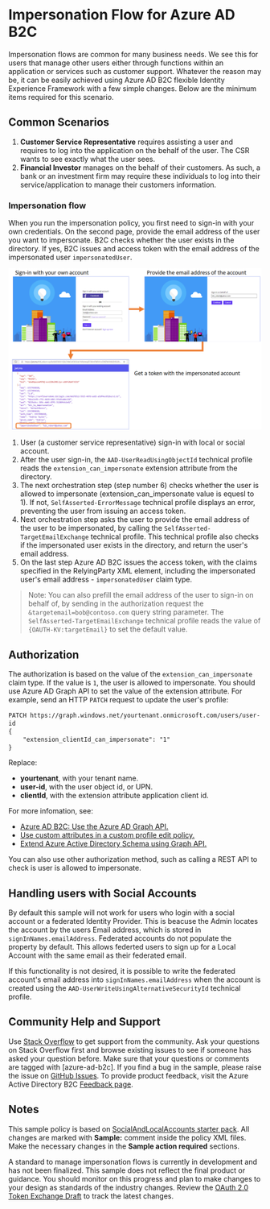 # Impersonation Flow for Azure AD B2C
Impersonation flows are common for many business needs. We see this for users that manage other users either through functions within an application or services such as customer support. Whatever the reason may be, it can be easily achieved using Azure AD B2C flexible Identity Experience Framework with a few simple changes. Below are the minimum items required for this scenario. 

## Common Scenarios
1. **Customer Service Representative** requires assisting a user and requires to log into the application on the behalf of the user. The CSR wants to see exactly what the user sees.
2. **Financial Investor** manages on the behalf of their customers. As such, a bank or an investment firm may require these individuals to log into their service/application to manage their customers information.

### Impersonation flow
When you run the impersonation policy, you first need to sign-in with your own credentials. On the second page, provide the email address of the user you want to impersonate. B2C checks whether the user exists in the directory. If yes, B2C issues and access token with the email address of the impersonated user `impersonatedUser`.

![A diagram flow of an admin credential sign-in then, credentials of targetted user being impersonated.](media/flow.png)

1. User (a customer service representative) sign-in with local or social account.
1. After the user sign-in, the `AAD-UserReadUsingObjectId` technical profile reads the `extension_can_impersonate` extension attribute from the directory.
1. The next orchestration step (step number 6) checks whether the user is allowed to impersonate (extension_can_impersonate value is equesl to 1). If not, `SelfAsserted-ErrorMessage` technical profile displays an error, preventing the user from issuing an access token.
1. Next orchestration step asks the user to provide the email address of the user to be impersonated, by calling the `SelfAsserted-TargetEmailExchange` technical profile. This technical profile also checks if the impersonated user exists in the directory, and return the user's email address.
1. On the last step Azure AD B2C issues the access token, with the claims specified in the RelyingParty XML element, including the impersonated user's email address - `impersonatedUser` claim type.


>Note: You can also prefill the email address of the user to sign-in on behalf of, by sending in the authorization request the `&targetemail=bob@contoso.com` query string parameter. The `SelfAsserted-TargetEmailExchange` technical profile reads the value of `{OAUTH-KV:targetEmail}` to set the default value.

## Authorization
The authorization is based on the value of the `extension_can_impersonate` claim type. If the value is `1`, the user is allowed to impersonate. You should use Azure AD Graph API to set the value of the extension attribute. For example, send an HTTP `PATCH` request to update the user's profile:

```HTTP
PATCH https://graph.windows.net/yourtenant.onmicrosoft.com/users/user-id
{
    "extension_clientId_can_impersonate": "1"
}
```

Replace:
- **yourtenant**, with your tenant name.
- **user-id**, with the user object id, or UPN.
- **clientId**, with the extension attribute application client id.

For more infomation, see:
- [Azure AD B2C: Use the Azure AD Graph API.](https://docs.microsoft.com/en-us/azure/active-directory-b2c/active-directory-b2c-devquickstarts-graph-dotnet)
- [Use custom attributes in a custom profile edit policy.](https://docs.microsoft.com/en-us/azure/active-directory-b2c/active-directory-b2c-create-custom-attributes-profile-edit-custom)
- [Extend Azure Active Directory Schema using Graph API.](https://blogs.msdn.microsoft.com/aadgraphteam/2014/03/05/extend-azure-active-directory-schema-using-graph-api-preview/)

You can also use other authorization method, such as calling a REST API to check is user is allowed to impersonate.

## Handling users with Social Accounts
By default this sample will not work for users who login with a social account or a federated Identity Provider. This is beacuse the Admin locates the account by the users Email address, which is stored in `signInNames.emailAddress`. Federated accounts do not populate the property by default. This allows federted users to sign up for a Local Account with the same email as their federated email.

If this functionality is not desired, it is possible to write the federated account's email address into `signInNames.emailAddress` when the account is created using the `AAD-UserWriteUsingAlternativeSecurityId` technical profile.

## Community Help and Support
Use [Stack Overflow](https://stackoverflow.com/questions/tagged/azure-ad-b2c) to get support from the community. Ask your questions on Stack Overflow first and browse existing issues to see if someone has asked your question before. Make sure that your questions or comments are tagged with [azure-ad-b2c].
If you find a bug in the sample, please raise the issue on [GitHub Issues](https://github.com/azure-ad-b2c/samples/issues).
To provide product feedback, visit the Azure Active Directory B2C [Feedback page](https://feedback.azure.com/forums/169401-azure-active-directory?category_id=160596).

## Notes
This sample policy is based on [SocialAndLocalAccounts starter pack](https://github.com/Azure-Samples/active-directory-b2c-custom-policy-starterpack/tree/master/SocialAndLocalAccounts). All changes are marked with **Sample:** comment inside the policy XML files. Make the necessary changes in the **Sample action required** sections. 

A standard to manage impersonation flows is currently in development and has not been finalized. This sample does not reflect the final product or guidance. You should monitor on this progress and plan to make changes to your design as standards of the industry changes. Review the [OAuth 2.0 Token Exchange Draft](https://tools.ietf.org/html/draft-ietf-oauth-token-exchange-10 "OAuth 2.0 Token Exchange draft-ietf-oauth-token-exchange-10") to track the latest changes.
